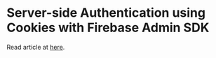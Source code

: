 # Server-side Authentication using Cookies with Firebase Admin SDK

Read article at [here](https://medium.com/@bilgehan.biricik/next-js-14-server-side-authentication-using-cookies-with-firebase-admin-sdk-46542b1f0a33).
